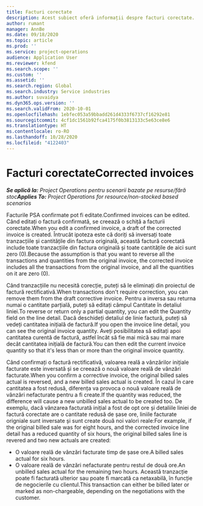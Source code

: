 ```yaml
---
title: Facturi corectate
description: Acest subiect oferă informații despre facturi corectate.
author: rumant
manager: AnnBe
ms.date: 09/18/2020
ms.topic: article
ms.prod: ''
ms.service: project-operations
audience: Application User
ms.reviewer: kfend
ms.search.scope: ''
ms.custom: ''
ms.assetid: ''
ms.search.region: Global
ms.search.industry: Service industries
ms.author: suvaidya
ms.dyn365.ops.version: ''
ms.search.validFrom: 2020-10-01
ms.openlocfilehash: 1ebfec053a59bbadd261d4333f6737cf16292e81
ms.sourcegitcommit: 4cf1dc1561b92fca4175f0b3813133c5e63ce8e6
ms.translationtype: HT
ms.contentlocale: ro-RO
ms.lasthandoff: 10/28/2020
ms.locfileid: "4122403"
---
```

# <a name="corrected-invoices"></a><span data-ttu-id="4b464-103">Facturi corectate</span><span class="sxs-lookup"><span data-stu-id="4b464-103">Corrected invoices</span></span>

<span data-ttu-id="4b464-104">_**Se aplică la:** Project Operations pentru scenarii bazate pe resurse/fără stoc_</span><span class="sxs-lookup"><span data-stu-id="4b464-104">_**Applies To:** Project Operations for resource/non-stocked based scenarios_</span></span>

<span data-ttu-id="4b464-105">Facturile PSA confirmate pot fi editate.</span><span class="sxs-lookup"><span data-stu-id="4b464-105">Confirmed invoices can be edited.</span></span> <span data-ttu-id="4b464-106">Când editați o factură confirmată, se creează o schiță a facturii corectate.</span><span class="sxs-lookup"><span data-stu-id="4b464-106">When you edit a confirmed invoice, a draft of the corrected invoice is created.</span></span> <span data-ttu-id="4b464-107">Întrucât ipoteza este că doriți să inversați toate tranzacțiile și cantitățile din factura originală, această factură corectată include toate tranzacțiile din factura originală și toate cantitățile de aici sunt zero (0).</span><span class="sxs-lookup"><span data-stu-id="4b464-107">Because the assumption is that you want to reverse all the transactions and quantities from the original invoice, the corrected invoice includes all the transactions from the original invoice, and all the quantities on it are zero (0).</span></span>

<span data-ttu-id="4b464-108">Când tranzacțiile nu necesită corecție, puteți să le eliminați din proiectul de factură rectificativă.</span><span class="sxs-lookup"><span data-stu-id="4b464-108">When transactions don't require correction, you can remove them from the draft corrective invoice.</span></span> <span data-ttu-id="4b464-109">Pentru a inversa sau returna numai o cantitate parțială, puteți să editați câmpul Cantitate în detaliul liniei.</span><span class="sxs-lookup"><span data-stu-id="4b464-109">To reverse or return only a partial quantity, you can edit the Quantity field on the line detail.</span></span> <span data-ttu-id="4b464-110">Dacă deschideți detaliul de linie factură, puteți să vedeți cantitatea inițială de factură.</span><span class="sxs-lookup"><span data-stu-id="4b464-110">If you open the invoice line detail, you can see the original invoice quantity.</span></span> <span data-ttu-id="4b464-111">Aveți posibilitatea să editați apoi cantitatea curentă de factură, astfel încât să fie mai mică sau mai mare decât cantitatea inițială de factură.</span><span class="sxs-lookup"><span data-stu-id="4b464-111">You can then edit the current invoice quantity so that it's less than or more than the original invoice quantity.</span></span>

<span data-ttu-id="4b464-112">Când confirmați o factură rectificativă, valoarea reală a vânzărilor inițiale facturate este inversată și se creează o nouă valoare reală de vânzări facturate.</span><span class="sxs-lookup"><span data-stu-id="4b464-112">When you confirm a corrective invoice, the original billed sales actual is reversed, and a new billed sales actual is created.</span></span> <span data-ttu-id="4b464-113">În cazul în care cantitatea a fost redusă, diferența va provoca o nouă valoare reală de vânzări nefacturate pentru a fi create.</span><span class="sxs-lookup"><span data-stu-id="4b464-113">If the quantity was reduced, the difference will cause a new unbilled sales actual to be created too.</span></span> <span data-ttu-id="4b464-114">De exemplu, dacă vânzarea facturată inițial a fost de opt ore și detaliile liniei de factură corectate are o cantitate redusă de șase ore, liniile facturate origniale sunt inversate și sunt create două noi valori reale:</span><span class="sxs-lookup"><span data-stu-id="4b464-114">For example, if the original billed sale was for eight hours, and the corrected invoice line detail has a reduced quantity of six hours, the original billed sales line is revered and two new actuals are created:</span></span>

- <span data-ttu-id="4b464-115">O valoare reală de vânzări facturate timp de șase ore.</span><span class="sxs-lookup"><span data-stu-id="4b464-115">A billed sales actual for six hours.</span></span>
- <span data-ttu-id="4b464-116">O valoare reală de vânzări nefacturate pentru restul de două ore.</span><span class="sxs-lookup"><span data-stu-id="4b464-116">An unbilled sales actual for the remaining two hours.</span></span> <span data-ttu-id="4b464-117">Această tranzacție poate fi facturată ulterior sau poate fi marcată ca netaxabilă, în funcție de negocierile cu clientul.</span><span class="sxs-lookup"><span data-stu-id="4b464-117">This transaction can either be billed later or marked as non-chargeable, depending on the negotiations with the customer.</span></span>
